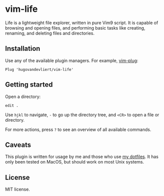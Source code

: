 # vim-life

Life is a lightweight file explorer, written in pure Vim9 script.
It is capable of browsing and opening files, and performing basic tasks like creating, renaming, and deleting files and directories.

## Installation

Use any of the available plugin managers. For example, [vim-plug](https://github.com/junegunn/vim-plug):
```
Plug 'hugovandevliert/vim-life'
```

## Getting started

Open a directory:

```
edit .
```

Use `hjkl` to navigate, `-` to go up the directory tree, and `<CR>` to open a file or directory.

For more actions, press `?` to see an overview of all available commands.

## Caveats

This plugin is written for usage by me and those who use [my dotfiles](https://github.com/hugovandevliert/dotfiles).
It has only been tested on MacOS, but should work on most Unix systems.

## License

MIT license.
